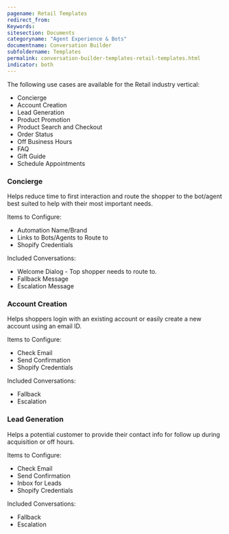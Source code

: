 ```yaml
---
pagename: Retail Templates
redirect_from:
Keywords:
sitesection: Documents
categoryname: "Agent Experience & Bots"
documentname: Conversation Builder
subfoldername: Templates
permalink: conversation-builder-templates-retail-templates.html
indicator: both
---
```


The following use cases are available for the Retail industry vertical:

- Concierge
- Account Creation
- Lead Generation
- Product Promotion
- Product Search and Checkout
- Order Status
- Off Business Hours
- FAQ
- Gift Guide
- Schedule Appointments

### Concierge

Helps reduce time to first interaction and route the shopper to the bot/agent best suited to help with their most important needs.

Items to Configure:

- Automation Name/Brand
- Links to Bots/Agents to Route to
- Shopify Credentials

Included Conversations:

- Welcome Dialog - Top shopper needs to route to.
- Fallback Message
- Escalation Message

### Account Creation

Helps shoppers login with an existing account or easily create a new account using an email ID.

Items to Configure:

- Check Email
- Send Confirmation
- Shopify Credentials

Included Conversations:

- Fallback
- Escalation

### Lead Generation

Helps a potential customer to provide their contact info for follow up during acquisition or off hours.

Items to Configure:

- Check Email
- Send Confirmation
- Inbox for Leads
- Shopify Credentials

Included Conversations:

- Fallback
- Escalation
